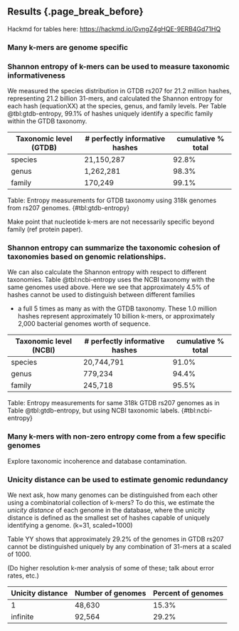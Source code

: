 ## Results {.page_break_before}

Hackmd for tables here: https://hackmd.io/GvngZ4gHQE-9ERB4Gd71HQ

### Many k-mers are genome specific

### Shannon entropy of k-mers can be used to measure taxonomic informativeness

We measured the species distribution in GTDB rs207 for 21.2 million
hashes, representing 21.2 billion 31-mers, and calculated the Shannon
entropy for each hash (equationXX) at the species, genus, and family
levels. Per Table @tbl:gtdb-entropy, 99.1% of hashes uniquely identify
a specific family within the GTDB taxonomy.

| Taxonomic level (GTDB) | # perfectly informative hashes | cumulative % total | 
| -------- | -------- | -------- |
| species     | 21,150,287     | 92.8%     | 92.8%
| genus     | 1,262,281     | 98.3%     |
| family     | 170,249     | 99.1%     | 

Table: Entropy measurements for GTDB taxonomy using 318k genomes from
rs207 genomes. {#tbl:gtdb-entropy}

Make point that nucleotide k-mers are not necessarily specific beyond
family (ref protein paper).

### Shannon entropy can summarize the taxonomic cohesion of taxonomies based on genomic relationships.

We can also calculate the Shannon entropy with respect to different
taxonomies. Table @tbl:ncbi-entropy uses the NCBI taxonomy with the
same genomes used above.  Here we see that approximately 4.5% of hashes
cannot be used to distinguish between different families
- a full 5 times as many as with the GTDB taxonomy.  These
1.0 million hashes represent approximately 10 billion k-mers, or
approximately 2,000 bacterial genomes worth of sequence.

| Taxonomic level (NCBI) | # perfectly informative hashes | cumulative % total | 
| -------- | -------- | -------- |
| species     | 20,744,791    | 91.0% |
| genus     | 779,234    | 94.4%     |
| family     | 245,718    | 95.5%     | 

Table: Entropy measurements for same 318k GTDB rs207 genomes as in
Table @tbl:gtdb-entropy, but using NCBI taxonomic
labels. {#tbl:ncbi-entropy}

### Many k-mers with non-zero entropy come from a few specific genomes

Explore taxonomic incoherence and database contamination.

### Unicity distance can be used to estimate genomic redundancy

We next ask, how many genomes can be distinguished from each other
using a combinatorial collection of k-mers?  To do this, we estimate
the _unicity distance_ of each genome in the database, where the
unicity distance is defined as the smallest set of hashes capable of
uniquely identifying a genome. (k=31, scaled=1000)

Table YY shows that approximately 29.2% of the genomes in GTDB rs207
cannot be distinguished uniquely by any combination of 31-mers at a
scaled of 1000.

(Do higher resolution k-mer analysis of some of these; talk about
error rates, etc.)
 
| Unicity distance | Number of genomes | Percent of genomes |
| -------- | -------- | -------- |
| 1     | 48,630     | 15.3%     |
| infinite | 92,564 | 29.2% | 

